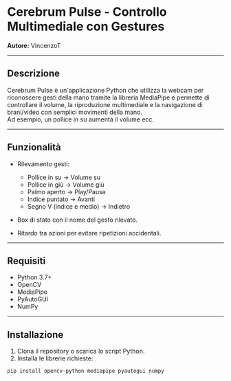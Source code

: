 # Cerebrum Pulse - Controllo Multimediale con Gestures

**Autore:** VincenzoT

---

## Descrizione

Cerebrum Pulse è un'applicazione Python che utilizza la webcam per riconoscere gesti della mano tramite la libreria MediaPipe e permette di controllare il volume, la riproduzione multimediale e la navigazione di brani/video con semplici movimenti della mano.  
Ad esempio, un pollice in su aumenta il volume ecc.

---

## Funzionalità

- Rilevamento gesti:
  - Pollice in su → Volume su
  - Pollice in giù → Volume giù
  - Palmo aperto → Play/Pausa
  - Indice puntato → Avanti
  - Segno V (indice e medio) → Indietro

- Box di stato con il nome del gesto rilevato.
- Ritardo tra azioni per evitare ripetizioni accidentali.

---

## Requisiti

- Python 3.7+
- OpenCV
- MediaPipe
- PyAutoGUI
- NumPy

---

## Installazione

1. Clona il repository o scarica lo script Python.
2. Installa le librerie richieste:

```bash
pip install opencv-python mediapipe pyautogui numpy
